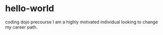 # hello-world
coding dojo precourse
I am a highly motvated individual looking to change my career path. 
